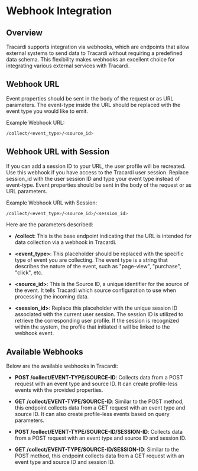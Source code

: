 # Webhook Integration

## Overview

Tracardi supports integration via webhooks, which are endpoints that allow external systems to send data to Tracardi
without requiring a predefined data schema. This flexibility makes webhooks an excellent choice for integrating various
external services with Tracardi.

## Webhook URL

Event properties should be sent in the body of the request or as URL parameters. The event-type inside the URL should be
replaced with the event type you would like to emit.

Example Webhook URL:

```bash title="Example webhook call"
/collect/<event_type>/<source_id>
```

## Webhook URL with Session

If you can add a session ID to your URL, the user profile will be recreated. Use this webhook if you have access to the
Tracardi user session. Replace session_id with the user session ID and type your event type instead of event-type. Event
properties should be sent in the body of the request or as URL parameters.

Example Webhook URL with Session:

```bash title="Example webhook call with session"
/collect/<event_type>/<source_id>/<session_id>
``` 

Here are the parameters described:

- **/collect**: This is the base endpoint indicating that the URL is intended for data collection via a webhook in
  Tracardi.

- **<event_type>**: This placeholder should be replaced with the specific type of event you are collecting. The event
  type is a string that describes the nature of the event, such as "page-view", "purchase", "click", etc.

- **<source_id>**: This is the Source ID, a unique identifier for the source of the event. It tells Tracardi which
  source configuration to use when processing the incoming data.

- **<session_id>**: Replace this placeholder with the unique session ID associated with the current user session. The
  session ID is utilized to retrieve the corresponding user profile. If the session is recognized within the system, the
  profile that initiated it will be linked to the webhook event.

## Available Webhooks

Below are the available webhooks in Tracardi:

- **POST /collect/EVENT-TYPE/SOURCE-ID**: Collects data from a POST request with an event type and source ID. It can create profile-less events with the provided properties.
- **GET /collect/EVENT-TYPE/SOURCE-ID**: Similar to the POST method, this endpoint collects data from a GET request with an event type and source ID. It can also create profile-less events based on query parameters.
    
- **POST /collect/EVENT-TYPE/SOURCE-ID/SESSION-ID**: Collects data from a POST request with an event type and source ID and session ID.
- **GET /collect/EVENT-TYPE/SOURCE-ID/SESSION-ID**: Similar to the POST method, this endpoint collects data from a GET request with an event type and source ID and session ID.

